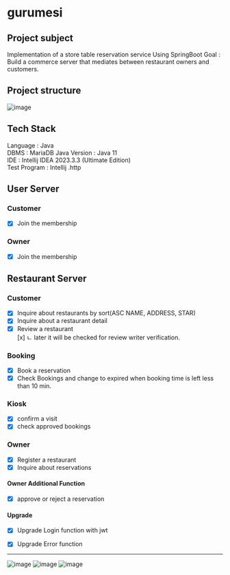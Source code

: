 # gurumesi

## Project subject 
Implementation of a store table reservation service Using SpringBoot
Goal : Build a commerce server that mediates between restaurant owners and customers.

## Project structure
![image](https://user-images.githubusercontent.com/94863168/230899776-2b5ff4d8-5a94-4e2a-a4f6-44ae13a4dc50.png)

## Tech Stack
Language : Java  
DBMS : MariaDB
Java Version : Java 11  
IDE : Intellij IDEA 2023.3.3 (Ultimate Edition)  
Test Program : Intellij .http  

## User Server
### Customer
- [x]  Join the membership

### Owner
- [x]  Join the membership

##  Restaurant Server
### Customer
- [x] Inquire about restaurants by sort(ASC NAME, ADDRESS, STAR)
- [x] Inquire about a restaurant detail
- [x] Review a restaurant   
  [x]        ㄴ later it will be checked for review writer verification.

### Booking
- [x] Book a reservation
- [X] Check Bookings and change to expired when booking time is left less than 10 min.

### Kiosk
- [x] confirm a visit
- [x]  check approved bookings

### Owner
- [x] Register a restaurant
- [x] Inquire about reservations

#### Owner Additional Function
- [x] approve or reject a reservation

#### Upgrade
- [x] Upgrade Login function with jwt
- [x] Upgrade Error function 



---
![image](https://user-images.githubusercontent.com/94863168/233845632-28f20a9d-e047-4a2d-8b83-e982e97fd9fd.png)
![image](https://user-images.githubusercontent.com/94863168/233845648-9ceef435-0551-430f-9025-85b7d36fa200.png)
![image](https://user-images.githubusercontent.com/94863168/233845664-4d161fd3-5eba-46ea-96ad-87b61e9b5d60.png)

